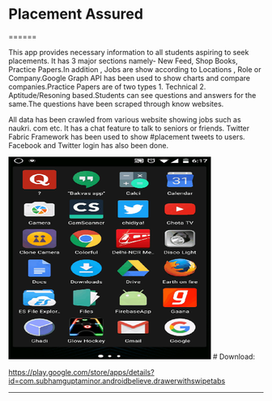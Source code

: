 # Placement Assured
======

This app provides necessary information to all students aspiring to seek placements. It has 3 major sections namely- New Feed, Shop Books, Practice Papers.In addition , Jobs are show according to Locations , Role or Company.Google Graph API has been used to show charts and compare companies.Practice Papers are of two types 1. Technical 2. Aptitude/Resoning based.Students can see questions and answers for the same.The questions have been scraped through know websites.

All data has been crawled from various website showing jobs such as naukri. com etc.
It has a chat feature to talk to seniors or friends. 
Twitter Fabric Framework has been used to show #placement tweets to users.
Facebook and Twitter login has also been done.



<img src="https://github.com/subhamG98/view-pager-library/blob/master/ScreenRecorder_Exported_20160905182113.gif" width="400" height="400">
# Download:

https://play.google.com/store/apps/details?id=com.subhamguptaminor.androidbelieve.drawerwithswipetabs

---

